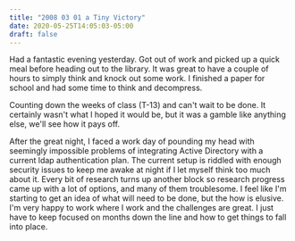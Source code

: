 ```yaml
---
title: "2008 03 01 a Tiny Victory"
date: 2020-05-25T14:05:03-05:00
draft: false
---
```


Had a fantastic evening yesterday. Got out of work and picked up a quick meal before heading out to the library. It was great to have a couple of hours to simply think and knock out some work. I finished a paper for school and had some time to think and decompress.

Counting down the weeks of class (T-13) and can't wait to be done. It certainly wasn't what I hoped it would be, but it was a gamble like anything else, we'll see how it pays off.

After the great night, I faced a work day of pounding my head with seemingly impossible problems of integrating Active Directory with a current ldap authentication plan. The current setup is riddled with enough security issues to keep me awake at night if I let myself think too much about it. Every bit of research turns up another block so research progress came up with a lot of options, and many of them troublesome.  I feel like I'm starting to get an idea of what will need to be done, but the how is elusive.  I'm very happy to work where I work and the challenges are great. I just have to keep focused on months down the line and how to get things to fall into place.